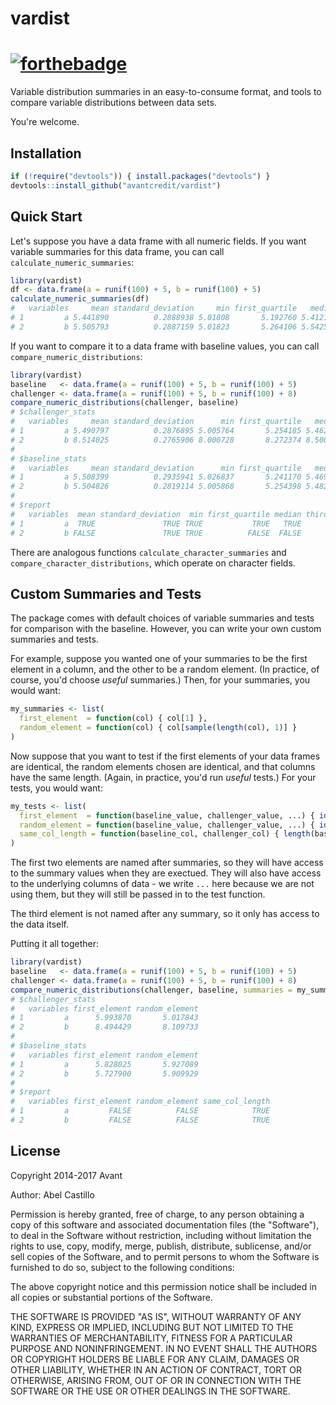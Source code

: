 # vardist
[![forthebadge](http://forthebadge.com/images/badges/as-seen-on-tv.svg)](http://forthebadge.com)
===========

Variable distribution summaries in an easy-to-consume format, and tools to compare variable distributions between data sets.

You're welcome.

## Installation
```r
if (!require("devtools")) { install.packages("devtools") }
devtools::install_github("avantcredit/vardist")
```

## Quick Start

Let's suppose you have a data frame with all numeric fields. If you want variable summaries for this data frame, you can call `calculate_numeric_summaries`:

```r
library(vardist)
df <- data.frame(a = runif(100) + 5, b = runif(100) + 5)
calculate_numeric_summaries(df)
#   variables     mean standard_deviation     min first_quartile   median third_quartile      max percentile_10 percentile_90 missing_pct zero_pct
# 1         a 5.441890          0.2888938 5.01808       5.192760 5.412176       5.691090 5.968628      5.066621      5.893265           0        0
# 2         b 5.505793          0.2887159 5.01823       5.264106 5.542553       5.731539 5.994678      5.127110      5.908680           0        0
```

If you want to compare it to a data frame with baseline values, you can call `compare_numeric_distributions`:
```r
library(vardist)
baseline   <- data.frame(a = runif(100) + 5, b = runif(100) + 5)
challenger <- data.frame(a = runif(100) + 5, b = runif(100) + 8)
compare_numeric_distributions(challenger, baseline)
# $challenger_stats
#   variables     mean standard_deviation      min first_quartile   median third_quartile      max percentile_10 percentile_90 missing_pct zero_pct
# 1         a 5.490797          0.2876895 5.005764       5.254185 5.462860       5.755028 5.994012      5.107292      5.889627           0        0
# 2         b 8.514025          0.2765906 8.000728       8.272374 8.500748       8.765646 8.996240      8.158079      8.889809           0        0
#
# $baseline_stats
#   variables     mean standard_deviation      min first_quartile   median third_quartile      max percentile_10 percentile_90 missing_pct zero_pct
# 1         a 5.508399          0.2935941 5.026837       5.241170 5.469960       5.757797 5.999796      5.123201      5.929961           0        0
# 2         b 5.504826          0.2819114 5.005868       5.254398 5.482953       5.736300 5.972390      5.138694      5.914151           0        0
#
# $report
#   variables  mean standard_deviation  min first_quartile median third_quartile   max percentile_10 percentile_90 missing_pct zero_pct ks_test
# 1         a  TRUE               TRUE TRUE           TRUE   TRUE           TRUE  TRUE          TRUE          TRUE        TRUE     TRUE    TRUE
# 2         b FALSE               TRUE TRUE          FALSE  FALSE          FALSE FALSE         FALSE         FALSE        TRUE     TRUE   FALSE
```

There are analogous functions `calculate_character_summaries` and `compare_character_distributions`, which operate on character fields.


## Custom Summaries and Tests

The package comes with default choices of variable summaries and tests for comparison with the baseline. However, you can write your own custom summaries and tests.

For example, suppose you wanted one of your summaries to be the first element in a column, and the other to be a random element. (In practice, of course, you'd choose *useful* summaries.) Then, for your summaries, you would want:
```r
my_summaries <- list(
  first_element  = function(col) { col[1] },
  random_element = function(col) { col[sample(length(col), 1)] }
)
```

Now suppose that you want to test if the first elements of your data frames are identical, the random elements chosen are identical, and that columns have the same length. (Again, in practice, you'd run *useful* tests.) For your tests, you would want:
```r
my_tests <- list(
  first_element  = function(baseline_value, challenger_value, ...) { identical(baseline_value, challenger_value) },
  random_element = function(baseline_value, challenger_value, ...) { identical(baseline_value, challenger_value) },
  same_col_length = function(baseline_col, challenger_col) { length(baseline_col) == length(challenger_col) }
)
```

The first two elements are named after summaries, so they will have access to the summary values when they are exectued. They will also have access to the underlying columns of data - we write `...` here because we are not using them, but they will still be passed in to the test function.

The third element is not named after any summary, so it only has access to the data itself.

Putting it all together:
```r
library(vardist)
baseline   <- data.frame(a = runif(100) + 5, b = runif(100) + 5)
challenger <- data.frame(a = runif(100) + 5, b = runif(100) + 8)
compare_numeric_distributions(challenger, baseline, summaries = my_summaries, tests = my_tests)
# $challenger_stats
#   variables first_element random_element
# 1         a      5.993870       5.017843
# 2         b      8.494429       8.109733
#
# $baseline_stats
#   variables first_element random_element
# 1         a      5.828025       5.927089
# 2         b      5.727900       5.909929
#
# $report
#   variables first_element random_element same_col_length
# 1         a         FALSE          FALSE            TRUE
# 2         b         FALSE          FALSE            TRUE
```

## License

Copyright 2014-2017 Avant

Author: Abel Castillo

Permission is hereby granted, free of charge, to any person obtaining a copy of this software and associated documentation files (the "Software"), to deal in the Software without restriction, including without limitation the rights to use, copy, modify, merge, publish, distribute, sublicense, and/or sell copies of the Software, and to permit persons to whom the Software is furnished to do so, subject to the following conditions:

The above copyright notice and this permission notice shall be included in all copies or substantial portions of the Software.

THE SOFTWARE IS PROVIDED "AS IS", WITHOUT WARRANTY OF ANY KIND, EXPRESS OR IMPLIED, INCLUDING BUT NOT LIMITED TO THE WARRANTIES OF MERCHANTABILITY, FITNESS FOR A PARTICULAR PURPOSE AND NONINFRINGEMENT. IN NO EVENT SHALL THE AUTHORS OR COPYRIGHT HOLDERS BE LIABLE FOR ANY CLAIM, DAMAGES OR OTHER LIABILITY, WHETHER IN AN ACTION OF CONTRACT, TORT OR OTHERWISE, ARISING FROM, OUT OF OR IN CONNECTION WITH THE SOFTWARE OR THE USE OR OTHER DEALINGS IN THE SOFTWARE.
